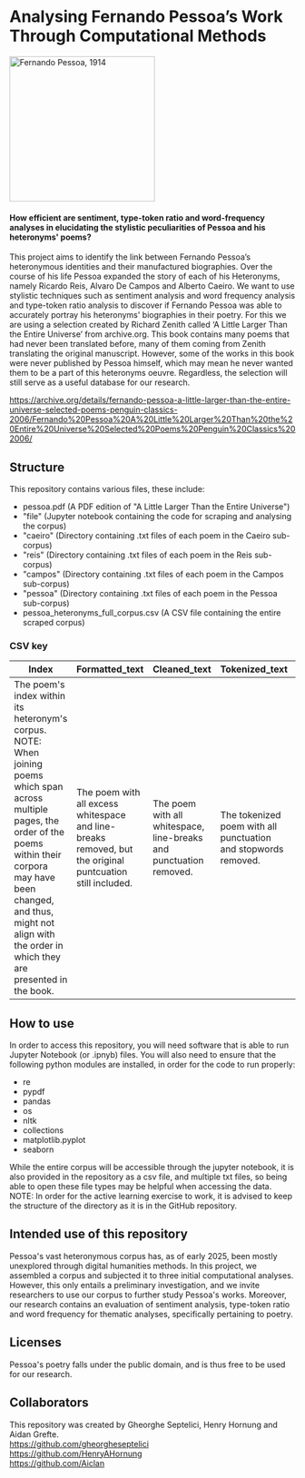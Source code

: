 # Analysing Fernando Pessoa’s Work Through Computational Methods

<a title="Template:Cavalão, Public domain, via Wikimedia Commons" href="https://commons.wikimedia.org/wiki/File:Pessoa_chapeu.jpg"><img width="256" alt="Fernando Pessoa, 1914" src="https://upload.wikimedia.org/wikipedia/commons/thumb/3/32/Pessoa_chapeu.jpg/256px-Pessoa_chapeu.jpg?20170303141045"></a>

#### How efficient are sentiment, type-token ratio and word-frequency analyses in elucidating the stylistic peculiarities of Pessoa and his heteronyms' poems?

This project aims to identify the link between Fernando Pessoa’s heteronymous identities and their manufactured biographies. Over the course of his life Pessoa expanded the story of each of his Heteronyms, namely Ricardo Reis, Alvaro De Campos and Alberto Caeiro. We want to use stylistic techniques such as sentiment analysis and word frequency analysis and type-token ratio analysis to discover if Fernando Pessoa was able to accurately portray his heteronyms' biographies in their poetry. For this we are using a selection created by Richard Zenith called ‘A Little Larger Than the Entire Universe’ from archive.org. This book contains many poems that had never been translated before, many of them coming from Zenith translating the original manuscript. However, some of the works in this book were never published by Pessoa himself, which may mean he never wanted them to be a part of this heteronyms oeuvre. Regardless, the selection will still serve as a useful database for our research.

https://archive.org/details/fernando-pessoa-a-little-larger-than-the-entire-universe-selected-poems-penguin-classics-2006/Fernando%20Pessoa%20A%20Little%20Larger%20Than%20the%20Entire%20Universe%20Selected%20Poems%20Penguin%20Classics%202006/

## Structure 
This repository contains various files, these include:
- pessoa.pdf (A PDF edition of "A Little Larger Than the Entire Universe")
- "file" (Jupyter notebook containing the code for scraping and analysing the corpus)
- "caeiro" (Directory containing .txt files of each poem in the Caeiro sub-corpus)
- "reis" (Directory containing .txt files of each poem in the Reis sub-corpus)
- "campos" (Directory containing .txt files of each poem in the Campos sub-corpus)
- "pessoa" (Directory containing .txt files of each poem in the Pessoa sub-corpus)
- pessoa_heteronyms_full_corpus.csv (A CSV file containing the entire scraped corpus)

### CSV key
| Index | Formatted_text | Cleaned_text | Tokenized_text | Heteronym |
| ----- | -------------- | ------------ | -------------- | --------- |
| The poem's index within its heteronym's corpus. NOTE: When joining poems which span across multiple pages, the order of the poems within their corpora may have been changed, and thus, might not align with the order in which they are presented in the book. | The poem with all excess whitespace and line-breaks removed, but the original puntcuation still included. | The poem with all whitespace, line-breaks and punctuation removed. | The tokenized poem with all punctuation and stopwords removed. | The name of the heteronym to whom the poem is attributed. |

## How to use
In order to access this repository, you will need software that is able to run Jupyter Notebook (or .ipnyb) files. You will also need to ensure that the following python modules are installed, in order for the code to run properly:
- re
- pypdf
- pandas
- os
- nltk
- collections
- matplotlib.pyplot
- seaborn

While the entire corpus will be accessible through the jupyter notebook, it is also provided in the repository as a csv file, and multiple txt files, so being able to open these file types may be helpful when accessing the data.
NOTE: In order for the active learning exercise to work, it is advised to keep the structure of the directory as it is in the GitHub repository.

## Intended use of this repository
Pessoa's vast heteronymous corpus has, as of early 2025, been mostly unexplored through digital humanities methods. In this project, we assembled a corpus and subjected it to three initial computational analyses. However, this only entails a preliminary investigation, and we invite researchers to use our corpus to further study Pessoa's works. Moreover, our research contains an evaluation of sentiment analysis, type-token ratio and word frequency for thematic analyses, specifically pertaining to poetry.

## Licenses
Pessoa's poetry falls under the public domain, and is thus free to be used for our research.

## Collaborators
  This repository was created by Gheorghe Septelici, Henry Hornung and Aidan Grefte.  
  https://github.com/gheorgheseptelici  
  https://github.com/HenryAHornung  
  https://github.com/Aiclan  
